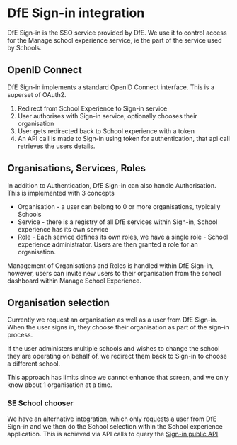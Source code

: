 # DfE Sign-in integration

DfE Sign-in is the SSO service provided by DfE. We use it to control access for
the Manage school experience service, ie the part of the service used by Schools.

## OpenID Connect

DfE Sign-in implements a standard OpenID Connect interface. This is a superset
of OAuth2.

1. Redirect from School Experience to Sign-in service
2. User authorises with Sign-in service, optionally chooses their organisation
3. User gets redirected back to School experience with a token
4. An API call is made to Sign-in using token for authentication, that api call
   retrieves the users details.

## Organisations, Services, Roles

In addition to Authentication, DfE Sign-in can also handle Authorisation. This
is implemented with 3 concepts

- Organisation - a user can belong to 0 or more organisations, typically Schools
- Service - there is a registry of all DfE services within Sign-in, School
  experience has its own service
- Role - Each service defines its own roles, we have a single role - School
  experience administrator. Users are then granted a role for an organisation.

Management of Organisations and Roles is handled within DfE Sign-in, however,
users can invite new users to their organisation from the school dashboard within
Manage School Experience.

## Organisation selection

Currently we request an organisation as well as a user from DfE Sign-in. When
the user signs in, they choose their organisation as part of the sign-in
process.

If the user administers multiple schools and wishes to change the school they
are operating on behalf of, we redirect them back to Sign-in to choose a
different school.

This approach has limits since we cannot enhance that screen, and we only know
about 1 organisation at a time.

### SE School chooser

We have an alternative integration, which only requests a user from DfE Sign-in
and we then do the School selection within the School experience application.
This is achieved via API calls to query the
[Sign-in public API](https://github.com/DFE-Digital/login.dfe.public-api)
